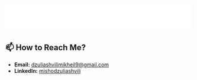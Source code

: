 <h1 align="center">
  <img src="./name1.svg" alt="Misho Dzuliashvili" />
</h1>

## 📫 How to Reach Me?

- **Email:** [dzuliashvilimikheil9@gmail.com](mailto:dzuliashvilimikheil9@gmail.com)
- **LinkedIn:** [mishodzuliashvili](https://www.linkedin.com/in/misho-dzuliashvili/)
